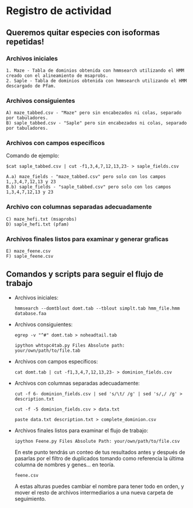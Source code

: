 # Registro de actividad
## Queremos quitar especies con isoformas repetidas!

### Archivos iniciales

	1. Maze - Tabla de dominios obtenida con hmmsearch utilizando el HMM creado con el alineamiento de msaprobs.
	2. Saple - Tabla de dominios obtenida con hmmsearch utilizando el HMM descargado de Pfam.

### Archivos consiguientes

	A) maze_tabbed.csv - "Maze" pero sin encabezados ni colas, separado por tabuladores.
	B) saple_tabbed.csv - "Saple" pero sin encabezados ni colas, separado por tabuladores.
	

### Archivos con campos específicos

Comando de ejemplo: 

`$cat saple_tabbed.csv | cut -f1,3,4,7,12,13,23- > saple_fields.csv`

	A.a) maze_fields - "maze_tabbed.csv" pero solo con los campos 1,,3,4,7,12,13 y 23
	B.b) saple_fields - "saple_tabbed.csv" pero solo con los campos 1,3,4,7,12,13 y 23 

### Archivo con columnas separadas adecuadamente

	C) maze_hefi.txt (msaprobs)
	D) saple_hefi.txt (pfam)
	
### Archivos finales listos para examinar y generar graficas
	
	E) maze_feene.csv
	F) saple_feene.csv
	
## Comandos y scripts para seguir el flujo de trabajo

- Archivos iniciales:
  	
	`hmmsearch --domtblout domt.tab --tblout simplt.tab hmm_file.hmm database.faa`
	
- Archivos consiguientes:

	`egrep -v "^#" domt.tab > noheadtail.tab`
	
	`ipython whtspc4tab.py
	Files Absolute path: your/own/path/to/file.tab`
	
- Archivos con campos específicos:

	`cat domt.tab | cut -f1,3,4,7,12,13,23- > dominion_fields.csv`
	
- Archivos con columnas separadas adecuadamente:

	`cut -f 6- dominion_fields.csv | sed 's/\t/ /g' | sed 's/,/ /g' > description.txt`
	
	`cut -f -5 dominion_fields.csv > data.txt`
	
	`paste data.txt description.txt > complete_dominion.csv`
	
- Archivos finales listos para examinar el flujo de trabajo:

	`ipython Feene.py
	Files Absolute Path: your/own/path/to/file.csv`
	
	En este punto tendrás un conteo de tus resultados antes y después de pasarlas por el filtro de duplicados tomando como referencia la última columna de nombres y genes... en teoría.
	
	`feene.csv`
	
	A estas alturas puedes cambiar el nombre para tener todo en orden, y mover el resto de archivos intermediarios a una nueva carpeta de seguimiento.
